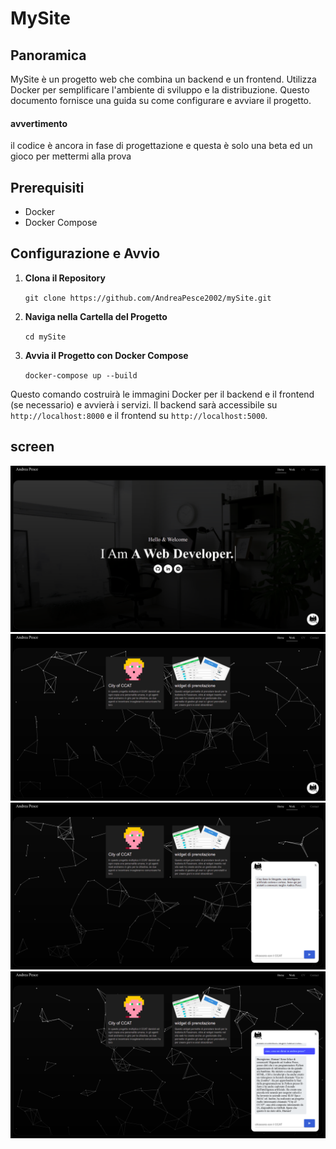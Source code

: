 # MySite

## Panoramica

MySite è un progetto web che combina un backend e un frontend. Utilizza Docker per semplificare l'ambiente di sviluppo e la distribuzione. Questo documento fornisce una guida su come configurare e avviare il progetto.

#### avvertimento

il codice è ancora in fase di progettazione e questa è solo una beta ed un gioco per mettermi alla prova

## Prerequisiti

- Docker
- Docker Compose

## Configurazione e Avvio

1. **Clona il Repository**

    ```git clone https://github.com/AndreaPesce2002/mySite.git```

2. **Naviga nella Cartella del Progetto**

    ```cd mySite```

3. **Avvia il Progetto con Docker Compose**

    ```docker-compose up --build```


Questo comando costruirà le immagini Docker per il backend e il frontend (se necessario) e avvierà i servizi. Il backend sarà accessibile su `http://localhost:8000` e il frontend su `http://localhost:5000`.

## screen
![alt text](img_README/imag_sito.png) 
![alt text](img_README/imag_sito_2.png) 
![alt text](img_README/imag_soito_3.png)
![alt text](img_README/imag_sito_4.png) 